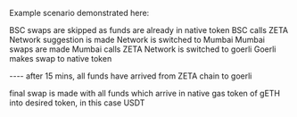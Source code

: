 Example scenario demonstrated here:

BSC swaps are skipped as funds are already in native token
BSC calls ZETA
Network suggestion is made
Network is switched to Mumbai
Mumbai swaps are made
Mumbai calls ZETA
Network is switched to goerli
Goerli makes swap to native token

---- after 15 mins, all funds have arrived from ZETA chain to goerli

final swap is made with all funds which arrive in native gas token of gETH into desired token, in this case USDT
